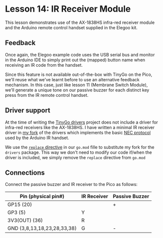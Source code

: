 # Lesson 14: IR Receiver Module #

This lesson demonstrates use of the AX-1838HS infra-red receiver module and the Arduino
remote control handset supplied in the Elegoo kit.

## Feedback ##

Once again, the Elegoo example code uses the USB serial bus and monitor in the Arduino IDE
to simply print out the (mapped) button name when receiving an IR code from the handset.

Since this feature is not available out-of-the-box with TinyGo on the Pico, we'll reuse
what we've learnt before to use an alternative feedback mechanism. In this case, just like
lesson 11 (Membrane Switch Module), we'll generate a unique tone on our passive buzzer for
each distinct key press from the IR remote control handset.

## Driver support ##

At the time of writing the [TinyGo drivers](https://github.com/tinygo-org/drivers) project
does not include a driver for infra-red receivers like the AX-1838HS. I have written a
minimal IR receiver driver in [my fork](https://github.com/neildavis/drivers/tree/irremote/irremote)
of the drivers which implements the basic [NEC protocol](https://www.sbprojects.net/knowledge/ir/nec.php)
used by the Arduino IR handset.

We use the [`replace` directive](https://go.dev/ref/mod#go-mod-file-replace) in our `go.mod` fille to
substitute my fork for the `drivers` package. This way we don't need to modify our code if/when the
driver is included, we simply remove the `replace` directive from `go.mod`

## Connections ##

Connect the passive buzzer and IR receiver to the Pico as follows:

| Pin (physical pin#) | IR Receiver | Passive Buzzer |
|-|-|-|
| GP15 (20) | | + |
| GP3 (5) | Y | |
| 3V3(OUT) (36) | R | |
| GND (3,8,13,18,23,28,33,38) | G| - |
